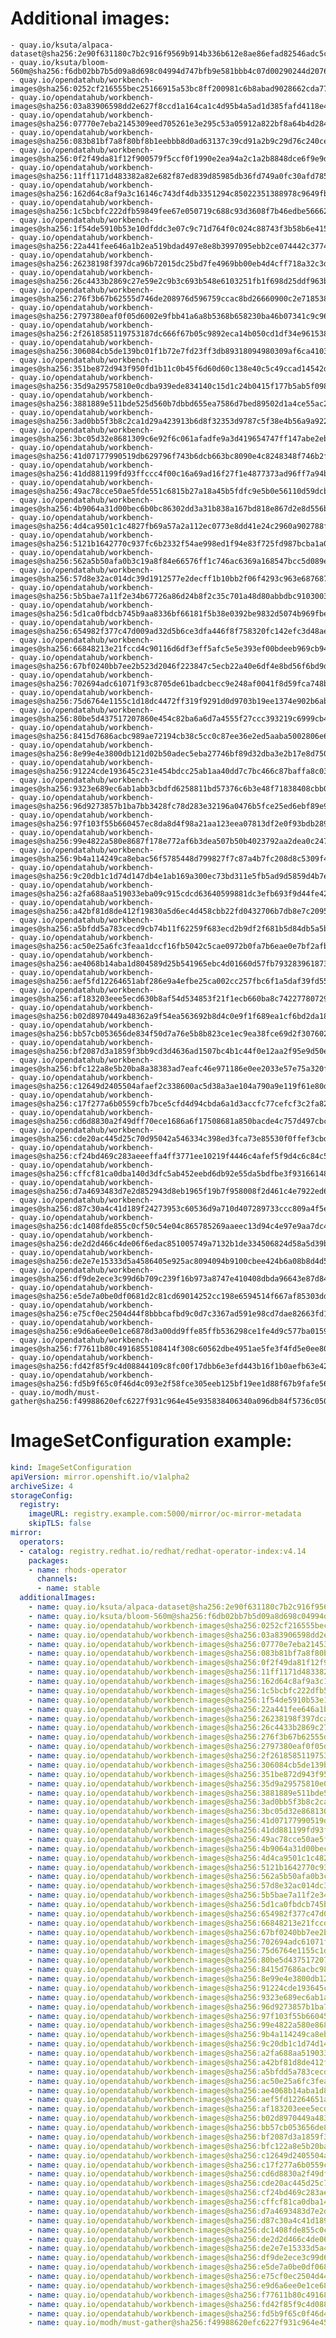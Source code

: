 # Additional images:
    - quay.io/ksuta/alpaca-dataset@sha256:2e90f631180c7b2c916f9569b914b336b612e8ae86efad82546adc5c9fcbbb8d
    - quay.io/ksuta/bloom-560m@sha256:f6db02bb7b5d09a8d698c04994d747bfb9e581bbb4c07d00290244d207623733
    - quay.io/opendatahub/workbench-images@sha256:0252cf216555bec25166915a53bc8ff200981c6b8abad9028662cda77b4c4210
    - quay.io/opendatahub/workbench-images@sha256:03a83906598dd2e627f8ccd1a164ca1c4d95b4a5ad1d385fafd4118e4d613b19
    - quay.io/opendatahub/workbench-images@sha256:07770e7eba2145309eed705261e3e295c53a05912a822bf8a64b4d284cfb79ca
    - quay.io/opendatahub/workbench-images@sha256:083b81bf7a8f80bf8b1eebbb8d0ad63137c39cd91a2b9c29d76c240ce02013d9
    - quay.io/opendatahub/workbench-images@sha256:0f2f49da81f12f900579f5ccf0f1990e2ea94a2c1a2b8848dce6f9e9d2dd6d6f
    - quay.io/opendatahub/workbench-images@sha256:11ff1171d483382a82e682f87ed839d85985db36fd749a0fc30afd785800b03a
    - quay.io/opendatahub/workbench-images@sha256:162d64c8af9a3c16146c743df4db3351294c85022351388978c9649fbd12ff27
    - quay.io/opendatahub/workbench-images@sha256:1c5bcbfc222dfb59849fee67e050719c688c93d3608f7b46edbe5666263641f3
    - quay.io/opendatahub/workbench-images@sha256:1f54de5910b53e10dfddc3e07c9c71d764f0c024c88743f3b58b6e4158c1793f
    - quay.io/opendatahub/workbench-images@sha256:22a441fee646a1b2ea519bdad497e8e8b3997095ebb2ce074442c377470c7b35
    - quay.io/opendatahub/workbench-images@sha256:26238198f397dca96b72015dc25bd7fe4969bb00eb4d4cff718a32c3d8fda3fc
    - quay.io/opendatahub/workbench-images@sha256:26c4433b2869c27e59e2c9b3c693b548e6103251fb1f698d25ddf963ba8cafdf
    - quay.io/opendatahub/workbench-images@sha256:276f3b67b62555d746de208976d596759ccac8bd26660900c2e7185380fe043d
    - quay.io/opendatahub/workbench-images@sha256:2797380eaf0f05d6002e9fbb41a6a8b5368b658230ba46b07341c9c96797f591
    - quay.io/opendatahub/workbench-images@sha256:2f2618585119753187dc666f67b05c9892eca14b050cd1df34e96153879d6e53
    - quay.io/opendatahub/workbench-images@sha256:306084cb5de139bc01f1b72e7fd23ff3db89318094980309af6ca4103b84888f
    - quay.io/opendatahub/workbench-images@sha256:351be872d943f950fd1b11c0b45f6d60d60c138e40c5c49ccad14542d80f950d
    - quay.io/opendatahub/workbench-images@sha256:35d9a29575810e0cdba939ede834140c15d1c24b0415f177b5ab5f09881097c9
    - quay.io/opendatahub/workbench-images@sha256:3881889e511bde525d560b7dbbd655ea7586d7bed89502d1a4ce55ac24866ab1
    - quay.io/opendatahub/workbench-images@sha256:3ad0bb5f3b8c2ca1d29a423913b6d8f32353d9787c5f38e4b56a9a922f6e3cdd
    - quay.io/opendatahub/workbench-images@sha256:3bc05d32e8681309c6e92f6c061afadfe9a3d419654747ff147abe2eb3a43bc7
    - quay.io/opendatahub/workbench-images@sha256:41d07177990519db629796f743b6dcb663bc8090e4c8248348f746b2fa4f7dbb
    - quay.io/opendatahub/workbench-images@sha256:41dd881199fd93ffccc4f00c16a69ad16f27f1e4877373ad96ff7a94b9564972
    - quay.io/opendatahub/workbench-images@sha256:49ac78cce50ae5fde551c6815b27a18a45b5fdfc9e5b0e56110d59dcbe2a1f73
    - quay.io/opendatahub/workbench-images@sha256:4b9064a31d00bec6b0bc86302dd3a31b838a167bd818e867d2e8d556bc955f1b
    - quay.io/opendatahub/workbench-images@sha256:4d4ca9501c1c4827fb69a57a2a112ec0773e8dd41e24c2960a902788f213ef09
    - quay.io/opendatahub/workbench-images@sha256:5121b1642770c937fc6b2332f54ae998ed1f94e83f725fd987bcba1a0034d96d
    - quay.io/opendatahub/workbench-images@sha256:562a5b50afa0b3c19a8f84e66576ff1c746ac6369a168547bcc5d089ebd4ef91
    - quay.io/opendatahub/workbench-images@sha256:57d8e32ac014dc39d1912577e2decff1b10bb2f06f4293c963e687687a580b05
    - quay.io/opendatahub/workbench-images@sha256:5b5bae7a11f2e34b67726a86d24b8f2c35c701a48d80abbdbc91030033d2fc1f
    - quay.io/opendatahub/workbench-images@sha256:5d1ca0fbdcb745b9aa8336bf66181f5b38e0392be9832d5074b969fbedbc55a6
    - quay.io/opendatahub/workbench-images@sha256:654982f377c47d009ad32d5b6ce3dfa446f8f758320fc142efc3d48aef3408e5
    - quay.io/opendatahub/workbench-images@sha256:66848213e21fccd4c90116d6df3eff5afc5e5e393ef00bdeeb969cb94e3b269e
    - quay.io/opendatahub/workbench-images@sha256:67bf0240bb7ee2b523d2046f223847c5ecb22a40e6df4e8bd56f6bd9d11fde06
    - quay.io/opendatahub/workbench-images@sha256:702694adc61071f93c8705de61badcbecc9e248af0041f8d59fca748b6a10d8d
    - quay.io/opendatahub/workbench-images@sha256:75d6764e1155c1d18dc4472ff319f9291d0d9703b19ee1374e902b6ab7f55cfb
    - quay.io/opendatahub/workbench-images@sha256:80be5d437517207860e454c82ba6a6d7a4555f27ccc393219c6999cb468a96ad
    - quay.io/opendatahub/workbench-images@sha256:8415d7686acbc989ae72194cb38c5cc0c87ee36e2ed5aaba5002806e6f20e2ed
    - quay.io/opendatahub/workbench-images@sha256:8e99e4e3800db121d02b50adec5eba27746bf89d32dba3e2b17e8d750ac53608
    - quay.io/opendatahub/workbench-images@sha256:91224cde193645c231e454bdcc25ab1aa40dd7c7bc466c87baffa8c03f5e3128
    - quay.io/opendatahub/workbench-images@sha256:9323e689ec6ab1abb3cbdfd6258811bd57376c6b3e48f71838408cbb0b8b24a3
    - quay.io/opendatahub/workbench-images@sha256:96d9273857b1ba7bb3428fc78d283e32196a0476b5fce25ed6ebf89e965b09f7
    - quay.io/opendatahub/workbench-images@sha256:97f103f55b660457ec8da8d4f98a21aa123eea07813df2e0f93bdb2893f9aaac
    - quay.io/opendatahub/workbench-images@sha256:99e4822a580e8687f178e772af6b3dea507b50b4023792aa2dea0c2475c74ba6
    - quay.io/opendatahub/workbench-images@sha256:9b4a114249ca8ebac56f5785448d799827f7c87a4b7fc208d8c5309f48fb21c2
    - quay.io/opendatahub/workbench-images@sha256:9c20db1c1d74d147db4e1ab169a300ec73bd311e5fb5ad9d5859d4b7e2604367
    - quay.io/opendatahub/workbench-images@sha256:a2fa688aa519033eba09c915cdcd63640599881dc3efb693f9d44fe420a5f14d
    - quay.io/opendatahub/workbench-images@sha256:a42bf81d8de412f19830a5d6ec4d458cbb22fd0432706b7db8e7c209566ca3c9
    - quay.io/opendatahub/workbench-images@sha256:a5bfdd5a783cecd9cb74b11f62259f683ecd2b9df2f681b5d84db5a5b20d8589
    - quay.io/opendatahub/workbench-images@sha256:ac50e25a6fc3feaa1dccf16fb5042c5cae0972b0fa7b6eae0e7bf2afbf0f60d8
    - quay.io/opendatahub/workbench-images@sha256:ae4068b14aba1d804589d25b541965ebc4d01660d57fb793283961873ba8d09b
    - quay.io/opendatahub/workbench-images@sha256:aef5fd12264651abf286e9a4efbe25ca002cc257fbc6f1a5daf39fd55c7d6206
    - quay.io/opendatahub/workbench-images@sha256:af183203eee5ecd630b8af54d534853f21f1ecb660ba8c742277807293303df5
    - quay.io/opendatahub/workbench-images@sha256:b02d8970449a48362a9f54ea563692b8d4c0e9f1f689ea1cf6bd2da18538a421
    - quay.io/opendatahub/workbench-images@sha256:bb57cb053656de834f50d7a76e5b8b823ce1ec9ea38fce69d2f307602f3c7632
    - quay.io/opendatahub/workbench-images@sha256:bf2087d3a1859f3bb9cd3d4636ad1507bc4b1c44f0e12aa2f95e9d50e6f8d6eb
    - quay.io/opendatahub/workbench-images@sha256:bfc122a8e5b20ba8a38383ad7eafc46e971186e0ee2033e57e75a320fb2114ce
    - quay.io/opendatahub/workbench-images@sha256:c12649d2405504afaef2c338600ac5d38a3ae104a790a9e119f61e80dfae0fad
    - quay.io/opendatahub/workbench-images@sha256:c17f277a6b0559cfb7bce5cfd4d94cbda6a1d3accfc77cefcf3c2fa82fa27908
    - quay.io/opendatahub/workbench-images@sha256:cd6d8830a2f49dff70ece1686a6f17508681a850bacde4c757d497cbc59827ef
    - quay.io/opendatahub/workbench-images@sha256:cde20ac445d25c70d95042a546334c398ed3fca73e85530f0ffef3cbdb6ec746
    - quay.io/opendatahub/workbench-images@sha256:cf24bd469c283aeeeffa4ff3771ee10219f4446c4afef5f9d4c6c84c54bd81ce
    - quay.io/opendatahub/workbench-images@sha256:cffcf81ca0dba140d3dfc5ab452eebd6db92e55da5bdfbe3f931661489a8a596
    - quay.io/opendatahub/workbench-images@sha256:d7a4693483d7e2d852943d8eb1965f19b7f958008f2d461c4e7922ed689e304f
    - quay.io/opendatahub/workbench-images@sha256:d87c30a4c41d189f24273953c60536d9a710d407289733ccc809a4f5e1549bd0
    - quay.io/opendatahub/workbench-images@sha256:dc1408fde855c0cf50c54e04c865785269aaeec13d94c4e97e9aa7dc4ed3aec1
    - quay.io/opendatahub/workbench-images@sha256:de2d2d466c4de06f6edac851005749a7132b1de334506824d58a5d39b5d6d3c0
    - quay.io/opendatahub/workbench-images@sha256:de2e7e15333d5a4586405e925ac8094094b9100cbee424b6a08b8d4d5d6adc89
    - quay.io/opendatahub/workbench-images@sha256:df9de2ece3c99d6b709c239f16b973a8747e410408dbda96643e87d8414f2347
    - quay.io/opendatahub/workbench-images@sha256:e5de7a0be0df0681d2c81cd69014252cc198e6594514f667af85303dd055b6e2
    - quay.io/opendatahub/workbench-images@sha256:e75cf0ec2504d44f8bbbcafbd9c0d7c3367ad591e98cd7dae82663fd1fa12267
    - quay.io/opendatahub/workbench-images@sha256:e9d6a6ee0e1ce6878d3a00dd9ffe85ffb536298ce1fe4d9c577ba0159c69a7f3
    - quay.io/opendatahub/workbench-images@sha256:f77611b80c4916855108414f308c60562dbe4951ae5fe3f4fd5e0ee80ac2be3f
    - quay.io/opendatahub/workbench-images@sha256:fd42f85f9c4d08844109c8fc00f17dbb6e3efd443b16f1b0aefb63e42a233200
    - quay.io/opendatahub/workbench-images@sha256:fd5b9f65c0f46d4c093e2f58fce305eeb125bf19ee1d88f67b9fafe56142e92d
    - quay.io/modh/must-gather@sha256:f49988620efc6227f931c964e45e935838406340a096db84f5736c05066f1cc6

# ImageSetConfiguration example:
```yaml
kind: ImageSetConfiguration
apiVersion: mirror.openshift.io/v1alpha2
archiveSize: 4
storageConfig:
  registry: 
    imageURL: registry.example.com:5000/mirror/oc-mirror-metadata
    skipTLS: false                       
mirror:
  operators:
  - catalog: registry.redhat.io/redhat/redhat-operator-index:v4.14
    packages:
    - name: rhods-operator
      channels:
      - name: stable
  additionalImages:   
    - name: quay.io/ksuta/alpaca-dataset@sha256:2e90f631180c7b2c916f9569b914b336b612e8ae86efad82546adc5c9fcbbb8d
    - name: quay.io/ksuta/bloom-560m@sha256:f6db02bb7b5d09a8d698c04994d747bfb9e581bbb4c07d00290244d207623733
    - name: quay.io/opendatahub/workbench-images@sha256:0252cf216555bec25166915a53bc8ff200981c6b8abad9028662cda77b4c4210
    - name: quay.io/opendatahub/workbench-images@sha256:03a83906598dd2e627f8ccd1a164ca1c4d95b4a5ad1d385fafd4118e4d613b19
    - name: quay.io/opendatahub/workbench-images@sha256:07770e7eba2145309eed705261e3e295c53a05912a822bf8a64b4d284cfb79ca
    - name: quay.io/opendatahub/workbench-images@sha256:083b81bf7a8f80bf8b1eebbb8d0ad63137c39cd91a2b9c29d76c240ce02013d9
    - name: quay.io/opendatahub/workbench-images@sha256:0f2f49da81f12f900579f5ccf0f1990e2ea94a2c1a2b8848dce6f9e9d2dd6d6f
    - name: quay.io/opendatahub/workbench-images@sha256:11ff1171d483382a82e682f87ed839d85985db36fd749a0fc30afd785800b03a
    - name: quay.io/opendatahub/workbench-images@sha256:162d64c8af9a3c16146c743df4db3351294c85022351388978c9649fbd12ff27
    - name: quay.io/opendatahub/workbench-images@sha256:1c5bcbfc222dfb59849fee67e050719c688c93d3608f7b46edbe5666263641f3
    - name: quay.io/opendatahub/workbench-images@sha256:1f54de5910b53e10dfddc3e07c9c71d764f0c024c88743f3b58b6e4158c1793f
    - name: quay.io/opendatahub/workbench-images@sha256:22a441fee646a1b2ea519bdad497e8e8b3997095ebb2ce074442c377470c7b35
    - name: quay.io/opendatahub/workbench-images@sha256:26238198f397dca96b72015dc25bd7fe4969bb00eb4d4cff718a32c3d8fda3fc
    - name: quay.io/opendatahub/workbench-images@sha256:26c4433b2869c27e59e2c9b3c693b548e6103251fb1f698d25ddf963ba8cafdf
    - name: quay.io/opendatahub/workbench-images@sha256:276f3b67b62555d746de208976d596759ccac8bd26660900c2e7185380fe043d
    - name: quay.io/opendatahub/workbench-images@sha256:2797380eaf0f05d6002e9fbb41a6a8b5368b658230ba46b07341c9c96797f591
    - name: quay.io/opendatahub/workbench-images@sha256:2f2618585119753187dc666f67b05c9892eca14b050cd1df34e96153879d6e53
    - name: quay.io/opendatahub/workbench-images@sha256:306084cb5de139bc01f1b72e7fd23ff3db89318094980309af6ca4103b84888f
    - name: quay.io/opendatahub/workbench-images@sha256:351be872d943f950fd1b11c0b45f6d60d60c138e40c5c49ccad14542d80f950d
    - name: quay.io/opendatahub/workbench-images@sha256:35d9a29575810e0cdba939ede834140c15d1c24b0415f177b5ab5f09881097c9
    - name: quay.io/opendatahub/workbench-images@sha256:3881889e511bde525d560b7dbbd655ea7586d7bed89502d1a4ce55ac24866ab1
    - name: quay.io/opendatahub/workbench-images@sha256:3ad0bb5f3b8c2ca1d29a423913b6d8f32353d9787c5f38e4b56a9a922f6e3cdd
    - name: quay.io/opendatahub/workbench-images@sha256:3bc05d32e8681309c6e92f6c061afadfe9a3d419654747ff147abe2eb3a43bc7
    - name: quay.io/opendatahub/workbench-images@sha256:41d07177990519db629796f743b6dcb663bc8090e4c8248348f746b2fa4f7dbb
    - name: quay.io/opendatahub/workbench-images@sha256:41dd881199fd93ffccc4f00c16a69ad16f27f1e4877373ad96ff7a94b9564972
    - name: quay.io/opendatahub/workbench-images@sha256:49ac78cce50ae5fde551c6815b27a18a45b5fdfc9e5b0e56110d59dcbe2a1f73
    - name: quay.io/opendatahub/workbench-images@sha256:4b9064a31d00bec6b0bc86302dd3a31b838a167bd818e867d2e8d556bc955f1b
    - name: quay.io/opendatahub/workbench-images@sha256:4d4ca9501c1c4827fb69a57a2a112ec0773e8dd41e24c2960a902788f213ef09
    - name: quay.io/opendatahub/workbench-images@sha256:5121b1642770c937fc6b2332f54ae998ed1f94e83f725fd987bcba1a0034d96d
    - name: quay.io/opendatahub/workbench-images@sha256:562a5b50afa0b3c19a8f84e66576ff1c746ac6369a168547bcc5d089ebd4ef91
    - name: quay.io/opendatahub/workbench-images@sha256:57d8e32ac014dc39d1912577e2decff1b10bb2f06f4293c963e687687a580b05
    - name: quay.io/opendatahub/workbench-images@sha256:5b5bae7a11f2e34b67726a86d24b8f2c35c701a48d80abbdbc91030033d2fc1f
    - name: quay.io/opendatahub/workbench-images@sha256:5d1ca0fbdcb745b9aa8336bf66181f5b38e0392be9832d5074b969fbedbc55a6
    - name: quay.io/opendatahub/workbench-images@sha256:654982f377c47d009ad32d5b6ce3dfa446f8f758320fc142efc3d48aef3408e5
    - name: quay.io/opendatahub/workbench-images@sha256:66848213e21fccd4c90116d6df3eff5afc5e5e393ef00bdeeb969cb94e3b269e
    - name: quay.io/opendatahub/workbench-images@sha256:67bf0240bb7ee2b523d2046f223847c5ecb22a40e6df4e8bd56f6bd9d11fde06
    - name: quay.io/opendatahub/workbench-images@sha256:702694adc61071f93c8705de61badcbecc9e248af0041f8d59fca748b6a10d8d
    - name: quay.io/opendatahub/workbench-images@sha256:75d6764e1155c1d18dc4472ff319f9291d0d9703b19ee1374e902b6ab7f55cfb
    - name: quay.io/opendatahub/workbench-images@sha256:80be5d437517207860e454c82ba6a6d7a4555f27ccc393219c6999cb468a96ad
    - name: quay.io/opendatahub/workbench-images@sha256:8415d7686acbc989ae72194cb38c5cc0c87ee36e2ed5aaba5002806e6f20e2ed
    - name: quay.io/opendatahub/workbench-images@sha256:8e99e4e3800db121d02b50adec5eba27746bf89d32dba3e2b17e8d750ac53608
    - name: quay.io/opendatahub/workbench-images@sha256:91224cde193645c231e454bdcc25ab1aa40dd7c7bc466c87baffa8c03f5e3128
    - name: quay.io/opendatahub/workbench-images@sha256:9323e689ec6ab1abb3cbdfd6258811bd57376c6b3e48f71838408cbb0b8b24a3
    - name: quay.io/opendatahub/workbench-images@sha256:96d9273857b1ba7bb3428fc78d283e32196a0476b5fce25ed6ebf89e965b09f7
    - name: quay.io/opendatahub/workbench-images@sha256:97f103f55b660457ec8da8d4f98a21aa123eea07813df2e0f93bdb2893f9aaac
    - name: quay.io/opendatahub/workbench-images@sha256:99e4822a580e8687f178e772af6b3dea507b50b4023792aa2dea0c2475c74ba6
    - name: quay.io/opendatahub/workbench-images@sha256:9b4a114249ca8ebac56f5785448d799827f7c87a4b7fc208d8c5309f48fb21c2
    - name: quay.io/opendatahub/workbench-images@sha256:9c20db1c1d74d147db4e1ab169a300ec73bd311e5fb5ad9d5859d4b7e2604367
    - name: quay.io/opendatahub/workbench-images@sha256:a2fa688aa519033eba09c915cdcd63640599881dc3efb693f9d44fe420a5f14d
    - name: quay.io/opendatahub/workbench-images@sha256:a42bf81d8de412f19830a5d6ec4d458cbb22fd0432706b7db8e7c209566ca3c9
    - name: quay.io/opendatahub/workbench-images@sha256:a5bfdd5a783cecd9cb74b11f62259f683ecd2b9df2f681b5d84db5a5b20d8589
    - name: quay.io/opendatahub/workbench-images@sha256:ac50e25a6fc3feaa1dccf16fb5042c5cae0972b0fa7b6eae0e7bf2afbf0f60d8
    - name: quay.io/opendatahub/workbench-images@sha256:ae4068b14aba1d804589d25b541965ebc4d01660d57fb793283961873ba8d09b
    - name: quay.io/opendatahub/workbench-images@sha256:aef5fd12264651abf286e9a4efbe25ca002cc257fbc6f1a5daf39fd55c7d6206
    - name: quay.io/opendatahub/workbench-images@sha256:af183203eee5ecd630b8af54d534853f21f1ecb660ba8c742277807293303df5
    - name: quay.io/opendatahub/workbench-images@sha256:b02d8970449a48362a9f54ea563692b8d4c0e9f1f689ea1cf6bd2da18538a421
    - name: quay.io/opendatahub/workbench-images@sha256:bb57cb053656de834f50d7a76e5b8b823ce1ec9ea38fce69d2f307602f3c7632
    - name: quay.io/opendatahub/workbench-images@sha256:bf2087d3a1859f3bb9cd3d4636ad1507bc4b1c44f0e12aa2f95e9d50e6f8d6eb
    - name: quay.io/opendatahub/workbench-images@sha256:bfc122a8e5b20ba8a38383ad7eafc46e971186e0ee2033e57e75a320fb2114ce
    - name: quay.io/opendatahub/workbench-images@sha256:c12649d2405504afaef2c338600ac5d38a3ae104a790a9e119f61e80dfae0fad
    - name: quay.io/opendatahub/workbench-images@sha256:c17f277a6b0559cfb7bce5cfd4d94cbda6a1d3accfc77cefcf3c2fa82fa27908
    - name: quay.io/opendatahub/workbench-images@sha256:cd6d8830a2f49dff70ece1686a6f17508681a850bacde4c757d497cbc59827ef
    - name: quay.io/opendatahub/workbench-images@sha256:cde20ac445d25c70d95042a546334c398ed3fca73e85530f0ffef3cbdb6ec746
    - name: quay.io/opendatahub/workbench-images@sha256:cf24bd469c283aeeeffa4ff3771ee10219f4446c4afef5f9d4c6c84c54bd81ce
    - name: quay.io/opendatahub/workbench-images@sha256:cffcf81ca0dba140d3dfc5ab452eebd6db92e55da5bdfbe3f931661489a8a596
    - name: quay.io/opendatahub/workbench-images@sha256:d7a4693483d7e2d852943d8eb1965f19b7f958008f2d461c4e7922ed689e304f
    - name: quay.io/opendatahub/workbench-images@sha256:d87c30a4c41d189f24273953c60536d9a710d407289733ccc809a4f5e1549bd0
    - name: quay.io/opendatahub/workbench-images@sha256:dc1408fde855c0cf50c54e04c865785269aaeec13d94c4e97e9aa7dc4ed3aec1
    - name: quay.io/opendatahub/workbench-images@sha256:de2d2d466c4de06f6edac851005749a7132b1de334506824d58a5d39b5d6d3c0
    - name: quay.io/opendatahub/workbench-images@sha256:de2e7e15333d5a4586405e925ac8094094b9100cbee424b6a08b8d4d5d6adc89
    - name: quay.io/opendatahub/workbench-images@sha256:df9de2ece3c99d6b709c239f16b973a8747e410408dbda96643e87d8414f2347
    - name: quay.io/opendatahub/workbench-images@sha256:e5de7a0be0df0681d2c81cd69014252cc198e6594514f667af85303dd055b6e2
    - name: quay.io/opendatahub/workbench-images@sha256:e75cf0ec2504d44f8bbbcafbd9c0d7c3367ad591e98cd7dae82663fd1fa12267
    - name: quay.io/opendatahub/workbench-images@sha256:e9d6a6ee0e1ce6878d3a00dd9ffe85ffb536298ce1fe4d9c577ba0159c69a7f3
    - name: quay.io/opendatahub/workbench-images@sha256:f77611b80c4916855108414f308c60562dbe4951ae5fe3f4fd5e0ee80ac2be3f
    - name: quay.io/opendatahub/workbench-images@sha256:fd42f85f9c4d08844109c8fc00f17dbb6e3efd443b16f1b0aefb63e42a233200
    - name: quay.io/opendatahub/workbench-images@sha256:fd5b9f65c0f46d4c093e2f58fce305eeb125bf19ee1d88f67b9fafe56142e92d
    - name: quay.io/modh/must-gather@sha256:f49988620efc6227f931c964e45e935838406340a096db84f5736c05066f1cc6
```
